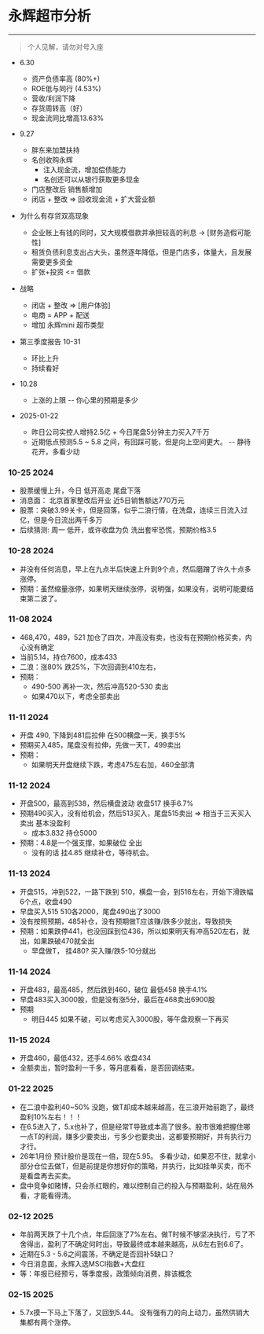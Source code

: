 # 永辉超市分析

---
> 个人见解，请勿对号入座


- 6.30
  - 资产负债率高 (80%+)
  - ROE低与同行 (4.53%)
  - 营收/利润下降
  - 存货周转高（好）
  - 现金流同比增高13.63%

- 9.27
  - 胖东来加盟扶持
  - 名创收购永辉
    - 注入现金流，增加偿债能力
    - 名创还可以从银行获取更多现金
  - 门店整改后 销售额增加
  - 闭店 + 整改 => 回收现金流 + 扩大营业额

- 为什么有存贷双高现象
  - 企业账上有钱的同时，又大规模借款并承担较高的利息 -> [财务造假可能性]
  - 租赁负债利息支出占大头，虽然逐年降低，但是门店多，体量大，且发展需要更多资金
  - 扩张+投资 <= 借款
- 战略
  - 闭店 + 整改 => [用户体验]
  - 电商 = APP + 配送
  - 增加 永辉mini 超市类型

- 第三季度报告 10-31
  - 环比上升
  - 持续看好

- 10.28
  - 上涨的上限 -- 你心里的预期是多少

- 2025-01-22
  - 昨日公司实控人增持2.5亿 + 今日尾盘5分钟主力买入7千万
  - 近期低点预测5.5 ~ 5.8 之间，有回踩可能，但是向上空间更大。 -- 静待花开，多看少动


### 10-25 2024
- 股票缓慢上升，今日 低开高走 尾盘下落
- 消息面： 北京首家整改后开业 近5日销售额达770万元
- 股票：突破3.99关卡，但是回落，似乎二浪行情，在洗盘，连续三日流入过亿，但是今日流出两千多万
- 后续猜测: 周一 低开，或许收盘为负 洗出套牢恐慌，预期价格3.5

### 10-28 2024
- 并没有任何消息，早上在九点半后快速上升到9个点，然后磨蹭了许久十点多涨停。
- 预期：虽然缩量涨停，如果明天继续涨停，说明强，如果没有，说明可能要结束第二波了。

### 11-08 2024
- 468,470，489，521 加仓了四次，冲高没有卖，也没有在预期价格买卖，内心没有确定
- 当前5.14，持仓7600，成本433
- 二浪：涨80% 跌25%，下次回调到410左右，
- 预期： 
  - 490-500 再补一次，然后冲高520-530 卖出
  - 如果470以下，考虑全部卖出

### 11-11 2024
- 开盘 490, 下降到481后拉伸 在500横盘一天，换手5%
- 预期买入485，尾盘没有拉伸，先做一天T，499卖出
- 预期：
  - 如果明天开盘继续下跌，考虑475左右加，460全部清

### 11-12 2024
- 开盘500，最高到538，然后横盘波动 收盘517 换手6.7%
- 预期490买入，没有给机会，然后513买入，尾盘515卖出 => 相当于三天买入卖出 基本没盈利
  - 成本3.832 持仓5000
- 预期：4.8是一个强支撑，如果破位 全出
  - 没有的话 挂4.85 继续补仓，等待机会。

### 11-13 2024
- 开盘515，冲到522，一路下跌到 510，横盘一会，到516左右，开始下滑跌幅6个点，收盘490
- 早盘买入515 510各2000，尾盘490出了3000
- 没有按照预期，485补仓，没有预期做T应该赚/跌多少就出，导致损失
- 预期：如果跌停441，也没回踩到位436，所以如果明天有冲高520左右，就出，如果跌破470就全出
  - 早盘做T， 挂480? 买入赚/跌5-10分就出

### 11-14 2024
- 开盘483，最高485，然后跌到460，破位 最低458 换手4.1%
- 早盘483买入3000股，但是没有涨5分，最后在468卖出6900股
- 预期
  - 明日445 如果不破，可以考虑买入3000股，等午盘观察一下再买

### 11-15 2024
- 开盘460，最低432，还手4.66% 收盘434
- 全额卖出，暂时盈利一千多，等月底看看，是否回调结束。

### 01-22 2025
- 在二浪中盈利40~50% 没跑，做T却成本越来越高，在三浪开始前跑了，最终盈利10%左右！！！
- 在6.5进入了，5.x也补了，但是经常T导致成本高了很多。股市很难把握住哪一点T的利润，赚多少要卖出，亏多少也要卖出，这都要预期好，并有执行力才行。
- 26年1月份 预计股价是现在一倍，现在5.95。 多看少动，如果忍不住，就拿小部分仓位去做T，但是前提是你想好你的策略，并执行，比如挂单买卖，而不是看盘再去买卖。
- 盘中竞争如赌博，只会杀红眼的，难以控制自己的投入与预期盈利，站在局外看，才能看得清。

### 02-12 2025
- 年前两天跌了十几个点，年后回涨了7%左右。做T时候不够坚决执行，亏了不舍得出，盈利了不确定何时出，导致最终成本越来越高，从6左右到6.6了。
- 近期在5.3 - 5.6之间震荡，不确定是否回补5缺口？
- 今日消息面，永辉入选MSCI指数+大盘红
- 等：年报已经预亏，等季度报，政策倾向消费，胖该概念

### 02-15 2025
- 5.7x摸一下马上下落了，又回到5.44。 没有强有力的向上动力，虽然供销大集都有两个涨停。
